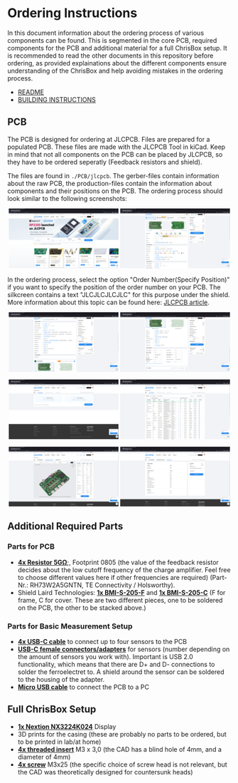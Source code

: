 # Ordering Instructions

In this document information about the ordering process of various components can be found. This is segmented in the core PCB, required components for the PCB and additional material for a full ChrisBox setup.
It is recommended to read the other documents in this repository before ordering, as provided explainations about the different components ensure understanding of the ChrisBox and help avoiding mistakes in the ordering process.

- [README](/README.md)
- [BUILDING INSTRUCTIONS](/BUILDING_INSTRUCTIONS.md)

## PCB

The PCB is designed for ordering at JLCPCB. Files are prepared for a populated PCB. These files are made with the JLCPCB Tool in kiCad. Keep in mind that not all components on the PCB can be placed by JLCPCB, so they have to be ordered seperatly (Feedback resistors and shield).

The files are found in `./PCB/jlcpcb`. The gerber-files contain information about the raw PCB, the production-files contain the information about components and their positions on the PCB. The ordering process should look similar to the following screenshots:

<p align="center">
      <img src="/data/ChrisBox_JLC_1.png" width="49%">
      <img src="/data/ChrisBox_JLC_2.png" width="49%">
</p>

In the ordering process, select the option "Order Number(Specify Position)" if you want to specify the position of the order number on your PCB. The silkcreen contains a text "JLCJLCJLCJLC" for this purpose under the shield. More information about this topic can be found here: [JLCPCB article](https://jlcpcb.com/help/article/How-to-remove-order-number-from-your-PCB).

<p align="center">
      <img src="/data/ChrisBox_JLC_3.png" width="49%">
      <img src="/data/ChrisBox_JLC_4.png" width="49%">
</p>

<p align="center">
      <img src="/data/ChrisBox_JLC_5.png" width="49%">
      <img src="/data/ChrisBox_JLC_6.png" width="49%">
</p>

<p align="center">
      <img src="/data/ChrisBox_JLC_7.png" width="49%">
      <img src="/data/ChrisBox_JLC_8.png" width="49%">
</p>

## Additional Required Parts

### Parts for PCB

- [**4x Resistor 5G&Omega;**](https://www.mouser.de/ProductDetail/TE-Connectivity-Holsworthy/RH73W2A5GNTN?qs=sGAEpiMZZMtlubZbdhIBIFho3SHfDXSt2iO61eRuWOU%3D);, Footprint 0805 (the value of the feedback resistor decides about the low cutoff frequency of the charge amplifier. Feel free to choose different values here if other frequencies are required) (Part-Nr.: RH73W2A5GNTN, TE Connectivity / Holsworthy).
- Shield Laird Technologies: [**1x BMI-S-205-F**](https://www.mouser.de/ProductDetail/Laird-Performance-Materials/BMI-S-205-F?qs=5UmOb8GQ3yJF%252BC0nviEu1Q%3D%3D
) and [**1x BMI-S-205-C**](https://www.mouser.de/ProductDetail/Laird-Performance-Materials/BMI-S-205-C?qs=5UmOb8GQ3yK2YqcYqxMNeQ%3D%3D&srsltid=AfmBOorolz6B2jLrK0CN6-kLWo5Zzo08A8Ydt0RMlH1AmU8FWxSRlpGi
) (F for frame, C for cover. These are two different pieces, one to be soldered on the PCB, the other to be stacked above.)

### Parts for Basic Measurement Setup

- [**4x USB-C cable**](https://www.amazon.de/Amazon-Basics-USB-Type-Cable-White/dp/B01GGKZ0V6/ref=sr_1_1_ffob_sspa?__mk_de_DE=%C3%85M%C3%85%C5%BD%C3%95%C3%91&crid=80VN82ANXT8J&dib=eyJ2IjoiMSJ9.vgjmrp-aDf_bGEG0J0PDTxjd0Qp5fMKhsOm-B0mDXrhbRaYK8NBDM03t5GbRuHV3Rt8b8IN2fhvhON1Xwo2N0tOTRJD2vNE0FyKrH9_0vvxciWoiR_mtRzBAOj6633rsI0j545gj2UuqNfCdq_h3FPnJ0Aw5l1zK1_SrPElwF3q577uXC1i6WSqs4VeIR27R7fAu27XK2MVPb0t3tDcMk0Jye3cpDEduj-q1Zqw_qNY.Opa50E3FN3Dd8NRjDSQqUPbjJRZN-wKM0Mvl5LQuFt0&dib_tag=se&keywords=usb%2Bc%2Bkabel&qid=1753699122&sprefix=usb%2Bc%2Bkabel%2Caps%2C80&sr=8-1-spons&sp_csd=d2lkZ2V0TmFtZT1zcF9hdGY&th=1) to connect up to four sensors to the PCB
- [**USB-C female connectors/adapters**](https://www.amazon.de/PENGLIN-Stecker-Adapter-Dr%C3%A4hten-Support-Modul/dp/B09YLVSPQX/ref=sr_1_2_sspa?__mk_de_DE=%C3%85M%C3%85%C5%BD%C3%95%C3%91&crid=3T94KPK6QQP81&dib=eyJ2IjoiMSJ9.EqoXHDrlrt2_A0cLlTeGxh6hGppBbbqbKIskqD6gxpyrvy-NtSj1prO1v9BtJ2MJOFxKJ02KDHJo4hF-XAWqVcq9rhuhHl3JHem7T6ZtQa5MzYmlerkeNecnb5LSLppPhLMNJ5M824s_Pdvz2yPA3ujy5lOsmQNyPnBt8on-8fBIwgZkYYIQFAwI-JlRrRbTgkqfj9Hy16AA83MysnQzmjpKQUw-mpsLFktj3oHvDlM.dR9aHifNoiTt5DBjIE_X1pH8ZvCfO85IRelC873oQ_I&dib_tag=se&keywords=usb%2Bc%2Bfemale%2Bsoldering&qid=1753699164&sprefix=usb%2Bc%2Bfemale%2Bsoldering%2Caps%2C76&sr=8-2-spons&sp_csd=d2lkZ2V0TmFtZT1zcF9hdGY&th=1) for sensors (number depending on the amount of sensors you work with). Important is USB 2.0 functionality, which means that there are D+ and D- connections to solder the ferroelectret to. A shield around the sensor can be soldered to the housing of the adapter.
- [**Micro USB cable**](https://www.amazon.de/Amazon-Basics-%C3%9Cbertragungsgeschwindigkeit-vergoldeten-Steckern/dp/B0711PVX6Z/ref=sr_1_1_ffob_sspa?crid=P42ZCKRZMITQ&dib=eyJ2IjoiMSJ9.862P6e4T0ro17qzqzqj7ZvPDv5CFpfW7NreERp7BZc43L2qEfKYfaXO7NBIHHNoE9VND49e1tjbIMNlVhRUyH4c0p6e8MvgVeZj9nvwSPcbUA5fnzwebti8KgCyqHZPsaNKvb1Fr8nrsCg3t3wMHm0uIBB0jIhA8m1KGGW68JeOyqVTYmKs5Y2Bynf7TTYOyrTAWB_48l9QlZfaH0sZ8UvaAgZKWzN2jy7j2dX7ljcU.aUsRSGJvwDCuVKMs1TrMqY4e1wHhJZncyf9X3PtXxc4&dib_tag=se&keywords=micro%2Busb%2Bkabel&qid=1753699206&sprefix=micro%2Busb%2B%2Caps%2C84&sr=8-1-spons&sp_csd=d2lkZ2V0TmFtZT1zcF9hdGY&th=1) to connect the PCB to a PC

## Full ChrisBox Setup

- [**1x Nextion NX3224K024**](https://nextion.tech/datasheets/nx3224k024/) Display
- 3D prints for the casing (these are probably no parts to be ordered, but to be printed in lab/at home)
- [**4x threaded insert**](https://cnckitchen.store/de/products/heat-set-insert-m3-x-3-short-version-100-pieces?srsltid=AfmBOornlfvZyaQYzeZzhRBzZKCRoDfPxM9L4EdxtAn12wZz5er1hIQk) M3 x 3,0 (the CAD has a blind hole of 4mm, and a diameter of 4mm)
- [**4x screw**](https://www.amazon.de/Sechskopf-Knopf-Zylinderschrauben-Gewindeschrauben-Sechskantschrauben-Maschinenschrauben/dp/B0B3MGZ7T2/ref=sr_1_6?__mk_de_DE=%C3%85M%C3%85%C5%BD%C3%95%C3%91&crid=FAFPGZ2V0XM1&dib=eyJ2IjoiMSJ9.v1rRW_mBIfRziI334hjc46z12uBmLSZbKBzMMLnH29wag-l4WUZt8dW__fPZG4pG-PhCgUnbvHOA2-hHh9MMFTHHPAMYOrxTkJw6NtRt3AurmrEAIhInxn6k_6bAEnKW72UItmjv7Yld4Y_C7H6KjwbdExwgNt6EWuoRGrTeREoaqaPFFgXJEKvtueAzfyCj1Ovh9nvqkK61WQw8uHM6H6BAQDqbhbLzkaxw95yXvdSq6ZoC4vVQT0VexMTsXbpHnjTd14SXVzO9HTXImlbo8t_xP9XIxdQWKS35ccfRCCQ.DXMdmuSZSZpUR3ooVibcpTV0weTlLRJambx-1QhvLDY&dib_tag=se&keywords=m3%2Bx%2B25&qid=1753699396&sprefix=m3%2Bx%2B25%2Caps%2C99&sr=8-6&th=1) M3x25 (the specific choice of screw head is not relevant, but the CAD was theoretically designed for countersunk heads)
